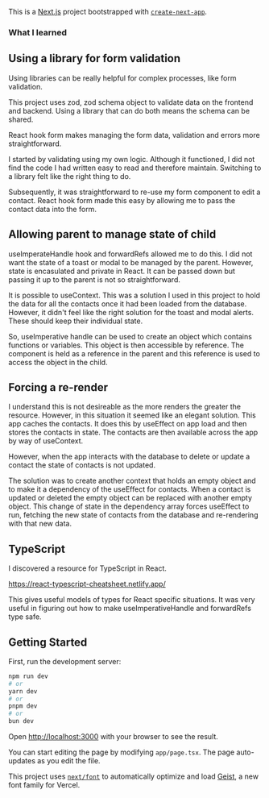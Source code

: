 This is a [Next.js](https://nextjs.org) project bootstrapped with [`create-next-app`](https://nextjs.org/docs/app/api-reference/cli/create-next-app).

### What I learned

## Using a library for form validation
Using libraries can be really helpful for complex processes, like form validation.

This project uses zod, zod schema object to validate data on the frontend and backend. Using a library that can do both means the schema can be shared.

React hook form makes managing the form data, validation and errors more straightforward.

I started by validating using my own logic. Although it functioned, I did not find the code I had written easy to read and therefore maintain. Switching to a library felt like the right thing to do.

Subsequently, it was straightforward to re-use my form component to edit a contact. React hook form made this easy by allowing me to pass the contact data into the form.

## Allowing parent to manage state of child
useImperateHandle hook and forwardRefs allowed me to do this. I did not want the state of a toast or modal to be managed by the parent. However, state is encasulated and private in React. It can be passed down but passing it up to the parent is not so straightforward.

It is possible to useContext. This was a solution I used in this project to hold the data for all the contacts once it had been loaded from the database. However, it didn't feel like the right solution for the toast and modal alerts. These should keep their individual state.

So, useImperative handle can be used to create an object which contains functions or variables. This object is then accessible by reference. The component is held as a reference in the parent and this reference is used to access the object in the child.

## Forcing a re-render
I understand this is not desireable as the more renders the greater the resource. However, in this situation it seemed like an elegant solution. This app caches the contacts. It does this by useEffect on app load and then stores the contacts in state. The contacts are then available across the app by way of useContext.

However, when the app interacts with the database to delete or update a contact the state of contacts is not updated.

The solution was to create another context that holds an empty object and to make it a dependency of the useEffect for contacts. When a contact is updated or deleted the empty object can be replaced with another empty object. This change of state in the dependency array forces useEffect to run, fetching the new state of contacts from the database and re-rendering with that new data.

## TypeScript
I discovered a resource for TypeScript in React.

https://react-typescript-cheatsheet.netlify.app/

This gives useful models of types for React specific situations. It was very useful in figuring out how to make useImperativeHandle and forwardRefs type safe.

## Getting Started

First, run the development server:

```bash
npm run dev
# or
yarn dev
# or
pnpm dev
# or
bun dev
```

Open [http://localhost:3000](http://localhost:3000) with your browser to see the result.

You can start editing the page by modifying `app/page.tsx`. The page auto-updates as you edit the file.

This project uses [`next/font`](https://nextjs.org/docs/app/building-your-application/optimizing/fonts) to automatically optimize and load [Geist](https://vercel.com/font), a new font family for Vercel.